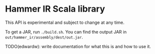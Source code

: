 Hammer IR Scala library
=======================

This API is experimental and subject to change at any time.

To get a JAR, run `./build.sh`.
You can find the output JAR in `out/hammer_ir/assembly/dest/out.jar`.

TODO(edwardw): write documentation for what this is and how to use it.

